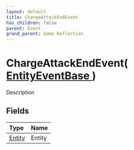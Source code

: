 ```yaml
---
layout: default
title: ChargeAttackEndEvent
has_children: false
parent: Event
grand_parent: Game Reflection
---
```

# ChargeAttackEndEvent( [ EntityEventBase ](/riftbreaker-wiki/docs/game-reflection/events/entity_event_base/) )
Description 

## Fields

| Type | Name |
|:----------|:--------------|
| [Entity](/riftbreaker-wiki/docs/game-reflection/classes/entity/) | Entity |

